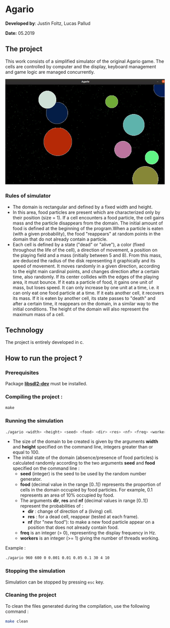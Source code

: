 # Agario

**Developed by**: Justin Foltz, Lucas Pallud

**Date:** 05.2019

## The project

This work consists of a simplified simulator of the original Agario game. The cells are controlled by computer and the display, keyboard management and game logic are managed concurrently.

![](./img/simulator.jpg)

### Rules of simulator

- The domain is rectangular and defined by a fixed width and height.
- In this area, food particles are present which are characterized only by their position (size = 1). If a cell encounters a food particle, the cell gains mass and the particle disappears from the domain. The initial amount of food is defined at the beginning of the program.When a particle is eaten (with a given probability), the food "reappears" at random points in the domain that do not already contain a particle.
- Each cell is defined by a state ("dead" or "alive"), a color (fixed throughout the life of the cell), a direction of movement, a position on the playing field and a mass (initially between 5 and 8). From this mass, are deduced the radius of the disk representing it graphically and its speed of movement. It moves randomly in a given direction, according to the eight main cardinal points, and changes direction after a certain time, also randomly. If its center collides with the edges of the playing area, it must bounce. If it eats a particle of food, it gains one unit of mass, but loses speed. It can only increase by one unit at a time, i.e. it can only eat one food particle at a time. If it eats another cell, it recovers its mass. If it is eaten by another cell, its state passes to "death" and after a certain time, it reappears on the domain, in a similar way to the initial conditions. The height of the domain will also represent the maximum mass of a cell.

## Technology

The project is entirely developed in c.

## How to run the project ?

### Prerequisites

Package **[libsdl2-dev](apt://libsdl2-dev)** must be installed.

### Compiling the project :

```makefile
make
```

### Running the simulation

```bash
./agario <width> <height> <seed> <food> <dir> <res> <nf> <freq> <workers> <cells>
```

- The size of the domain to be created is given by the arguments **width** and **height** specified on the command line, integers greater than or equal to 100.
- The initial state of the domain (absence/presence of food particles) is calculated randomly according to the two arguments **seed** and **food** specified on the command line :
  - **seed** (integer) is the seed to be used by the random number generator.
  - **food** (decimal value in the range [0..1[) represents the proportion of cells in the domain occupied by food particles. For example, 0.1 represents an area of 10% occupied by food.
  - The arguments **dir**, **res** and **nf** (decimal values in range [0..1[) represent the probabilities of :
    - **dir** : change of direction of a (living) cell.
    - **res** : for a dead cell, reappear (tested at each frame).
    - **nf** (for "new food"): to make a new food particle appear on a position that does not already contain food.
  - **freq** is an integer (> 0), representing the display frequency in Hz.
  - **workers** is an integer (>= 1) giving the number of threads working.

 Example :

```bash
./agario 960 600 0 0.001 0.01 0.05 0.1 30 4 10
```

### Stopping the simulation

Simulation can be stopped by pressing `esc` key.

### Cleaning the project

To clean the files generated during the compilation, use the following command :

```bash
make clean
```

